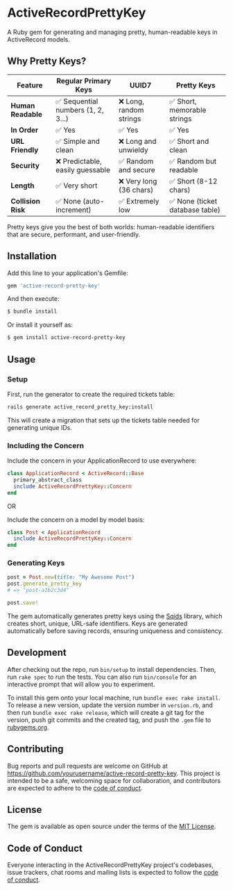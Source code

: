 # ActiveRecordPrettyKey

A Ruby gem for generating and managing pretty, human-readable keys in ActiveRecord models.

## Why Pretty Keys?

| Feature | Regular Primary Keys | UUID7 | Pretty Keys |
|---------|---------------------|-------|-------------|
| **Human Readable** | ✅ Sequential numbers (1, 2, 3...) | ❌ Long, random strings | ✅ Short, memorable strings |
| **In Order** | ✅ Yes |  ✅ Yes |  ✅ Yes |
| **URL Friendly** | ✅ Simple and clean | ❌ Long and unwieldy | ✅ Short and clean |
| **Security** | ❌ Predictable, easily guessable | ✅ Random and secure | ✅ Random but readable |
| **Length** | ✅ Very short | ❌ Very long (36 chars) | ✅ Short (8-12 chars) |
| **Collision Risk** | ✅ None (auto-increment) | ✅ Extremely low | ✅ None (ticket database table) |

Pretty keys give you the best of both worlds: human-readable identifiers that are secure, performant, and user-friendly.

## Installation

Add this line to your application's Gemfile:

```ruby
gem 'active-record-pretty-key'
```

And then execute:

```bash
$ bundle install
```

Or install it yourself as:

```bash
$ gem install active-record-pretty-key
```

## Usage

### Setup

First, run the generator to create the required tickets table:

```bash
rails generate active_record_pretty_key:install
```

This will create a migration that sets up the tickets table needed for generating unique IDs.

### Including the Concern

Include the concern in your ApplicationRecord to use everywhere:
```ruby
class ApplicationRecord < ActiveRecord::Base
  primary_abstract_class
  include ActiveRecordPrettyKey::Concern
end
```

OR

Include the concern on a model by model basis:
```ruby
class Post < ApplicationRecord
  include ActiveRecordPrettyKey::Concern
end
```

### Generating Keys

```ruby
post = Post.new(title: "My Awesome Post")
post.generate_pretty_key
# => "post-a1b2c3d4"

post.save!
```

The gem automatically generates pretty keys using the [Sqids](https://github.com/sqids/sqids-ruby) library, which creates short, unique, URL-safe identifiers. Keys are generated automatically before saving records, ensuring uniqueness and consistency.

## Development

After checking out the repo, run `bin/setup` to install dependencies. Then, run `rake spec` to run the tests. You can also run `bin/console` for an interactive prompt that will allow you to experiment.

To install this gem onto your local machine, run `bundle exec rake install`. To release a new version, update the version number in `version.rb`, and then run `bundle exec rake release`, which will create a git tag for the version, push git commits and the created tag, and push the `.gem` file to [rubygems.org](https://rubygems.org).

## Contributing

Bug reports and pull requests are welcome on GitHub at https://github.com/yourusername/active-record-pretty-key. This project is intended to be a safe, welcoming space for collaboration, and contributors are expected to adhere to the [code of conduct](https://github.com/yourusername/active-record-pretty-key/blob/main/CODE_OF_CONDUCT.md).

## License

The gem is available as open source under the terms of the [MIT License](https://opensource.org/licenses/MIT).

## Code of Conduct

Everyone interacting in the ActiveRecordPrettyKey project's codebases, issue trackers, chat rooms and mailing lists is expected to follow the [code of conduct](https://github.com/yourusername/active-record-pretty-key/blob/main/CODE_OF_CONDUCT.md).
